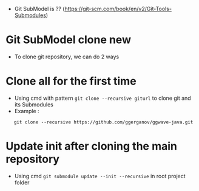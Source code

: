 - Git SubModel is ?? (https://git-scm.com/book/en/v2/Git-Tools-Submodules) 
# Git SubModel clone new 
- To clone git repository, we can do 2 ways
# Clone all for the first time
- Using cmd with pattern `git clone --recursive giturl` to clone git and its Submodules
- Example : 
 ```
    git clone --recursive https://github.com/ggerganov/ggwave-java.git
 ```
# Update init after cloning the main repository
- Using cmd `git submodule update --init --recursive` in root project folder
